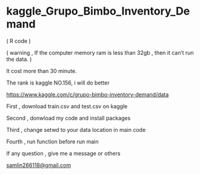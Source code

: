 # kaggle_Grupo_Bimbo_Inventory_Demand

( R code )

( warning , If the computer memory ram is less than 32gb , then it can’t run the data. )

It cost more than 30 minute.

The rank is kaggle NO.156, i will do better

https://www.kaggle.com/c/grupo-bimbo-inventory-demand/data

First , download train.csv and test.csv on kaggle

Second , donwload my code and install packages

Third , change setwd to your data location in main code

Fourth , run function before run main

If any question , give me a message or others

samlin266118@gmail.com
